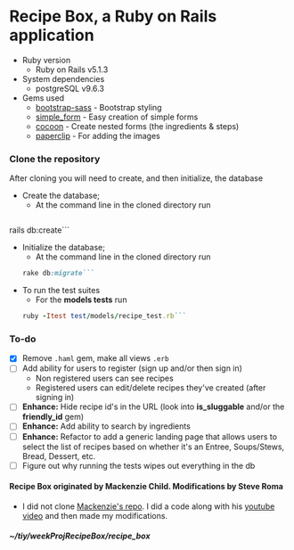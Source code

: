 # Recipe Box, a Ruby on Rails application  
* Ruby version  
  * Ruby on Rails v5.1.3  
* System dependencies  
  * postgreSQL v9.6.3  
* Gems used  
  * [bootstrap-sass](https://rubygems.org/gems/bootstrap-sass) - Bootstrap styling  
  * [simple_form](https://rubygems.org/gems/simple_form) - Easy creation of simple forms  
  * [cocoon](https://rubygems.org/gems/cocoon) - Create nested forms (the ingredients & steps)  
  * [paperclip](https://rubygems.org/gems/paperclip) - For adding the images  

### Clone the repository  
After cloning you will need to create, and then initialize, the database
* Create the database;  
  * At the command line in the cloned directory run 
  ```ruby 
rails db:create```  
* Initialize the database;  
  * At the command line in the cloned directory run 
  ```ruby 
  rake db:migrate```  
* To run the test suites  
  * For the **models tests** run 
  ```ruby 
  ruby -Itest test/models/recipe_test.rb```  
### To-do  
- [x] Remove <code>.haml</code> gem, make all views <code>.erb</code>  
- [ ] Add ability for users to register (sign up and/or then sign in)  
  * Non registered users can see recipes  
  * Registered users can edit/delete recipes they've created (after signing in)  
- [ ] **Enhance:** Hide recipe id's in the URL (look into **is_sluggable** and/or the **friendly_id** gem)  
- [ ] **Enhance:** Add ability to search by ingredients  
- [ ] **Enhance:** Refactor to add a generic landing page that allows users to select the list of recipes based on whether it's an Entree, Soups/Stews, Bread, Dessert, etc.  
- [ ] Figure out why running the tests wipes out everything in the db  

#### Recipe Box originated by Mackenzie Child. Modifications by Steve Roma
* I did not clone [Mackenzie's repo](https://github.com/mackenziechild/recipe_box). I did a code along with his [youtube video](https://www.youtube.com/watch?v=QhdzE1yNs-0) and then made my modifications.  

##### ~/tiy/weekProjRecipeBox/recipe_box  
